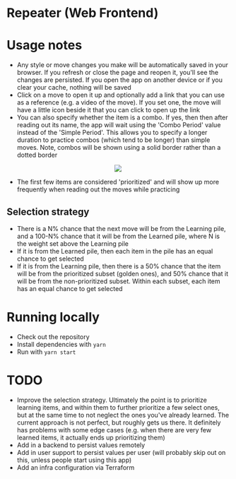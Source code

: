 # Repeater (Web Frontend)

# Usage notes

- Any style or move changes you make will be automatically saved in your browser. If you refresh or close the page and reopen it, you'll see the changes are persisted. If you open the app on another device or if you clear your cache, nothing will be saved
- Click on a move to open it up and optionally add a link that you can use as a reference (e.g. a video of the move). If you set one, the move will have a little icon beside it that you can click to open up the link
- You can also specify whether the item is a combo. If yes, then then after reading out its name, the app will wait using the 'Combo Period' value instead of the 'Simple Period'. This allows you to specify a longer duration to practice combos (which tend to be longer) than simple moves. Note, combos will be shown using a solid border rather than a dotted border

<p align="center">
  <img src="https://user-images.githubusercontent.com/3508147/160731524-7dc09e01-1cea-4f6d-a179-b975d70f054f.png" />
</p>

- The first few items are considered 'prioritized' and will show up more frequently when reading out the moves while practicing


## Selection strategy

- There is a N% chance that the next move will be from the Learning pile, and a 100-N% chance that it will be from the Learned pile, where N is the weight set above the Learning pile
- If it is from the Learned pile, then each item in the pile has an equal chance to get selected
- If it is from the Learning pile, then there is a 50% chance that the item will be from the prioritized subset (golden ones), and 50% chance that it will be from the non-prioritized subset. Within each subset, each item has an equal chance to get selected


# Running locally

- Check out the repository
- Install dependencies with `yarn`
- Run with `yarn start`


# TODO

- Improve the selection strategy. Ultimately the point is to prioritize learning items, and within them to further prioritize a few select ones, but at the same time to not neglect the ones you've already learned. The current approach is not perfect, but roughly gets us there. It definitely has problems with some edge cases (e.g. when there are very few learned items, it actually ends up prioritizing them)
- Add in a backend to persist values remotely
- Add in user support to persist values per user (will probably skip out on this, unless people start using this app)
- Add an infra configuration via Terraform
